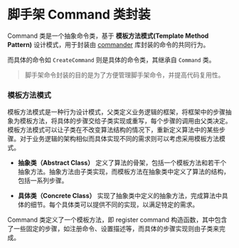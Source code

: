 # 脚手架 Command 类封装

Command 类是一个抽象命令类，基于 **模板方法模式(Template Method Pattern)** 设计模式，用于封装由 [commander](https://www.npmjs.com/package/commander) 库封装的命令的共同行为。

而具体的命令如 `CreateCommand` 则是具体的命令类，其继承自 `Command` 类。

> 脚手架命令封装的目的是为了方便管理脚手架命令，并提高代码复用性。

### 模板方法模式

模板方法模式是一种行为设计模式，父类定义业务逻辑的框架，将框架中的步骤抽象为模板方法，将具体的步骤交给子类实现或重写，每个步骤的调用由父类决定。模板方法模式可以让子类在不改变算法结构的情况下，重新定义算法中的某些步骤。对于业务逻辑的架构相似而具体实现不同的需求则可以考虑采用模板方法模式。

-   **抽象类（Abstract Class）**
    定义了算法的骨架，包括一个模板方法和若干个抽象方法。抽象方法由子类实现，而模板方法在抽象类中定义了算法的结构，包括一系列步骤。

-   **具体类（Concrete Class）**
    实现了抽象类中定义的抽象方法，完成算法中具体的细节。每个具体类可以提供不同的实现，以满足特定的需求。

Command 类定义了一个模板方法，即 register command 构造函数，其中包含了一些固定的步骤，如注册命令、设置描述等，而具体的步骤实现则由子类来完成。
